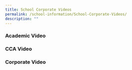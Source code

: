 ```yaml
---
title: School Corporate Videos
permalink: /school-information/School-Corporate-Videos/
description: ""
---
```

### **Academic Video**

### **CCA Video**

### **Corporate Video**

